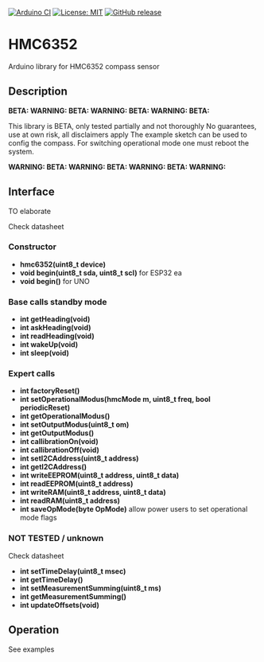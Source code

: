 
[![Arduino CI](https://github.com/RobTillaart/HMC6352/workflows/Arduino%20CI/badge.svg)](https://github.com/marketplace/actions/arduino_ci)
[![License: MIT](https://img.shields.io/badge/license-MIT-green.svg)](https://github.com/RobTillaart/HMC6352/blob/master/LICENSE)
[![GitHub release](https://img.shields.io/github/release/RobTillaart/HMC6352.svg?maxAge=3600)](https://github.com/RobTillaart/HMC6352/releases)

# HMC6352

Arduino library for HMC6352 compass sensor

## Description

**BETA: WARNING: BETA: WARNING: BETA: WARNING: BETA:** 

This library is BETA, only tested partially and not thoroughly
No guarantees, use at own risk, all disclaimers apply 
The example sketch can be used to config the compass.
For switching operational mode one must reboot the system.

**WARNING: BETA: WARNING: BETA: WARNING: BETA: WARNING:**

## Interface

TO elaborate

Check datasheet

### Constructor

- **hmc6352(uint8_t device)**
- **void begin(uint8_t sda, uint8_t scl)** for ESP32 ea
- **void begin()** for UNO

### Base calls standby mode

- **int getHeading(void)**
- **int askHeading(void)**
- **int readHeading(void)**
- **int wakeUp(void)**
- **int sleep(void)**

### Expert calls

- **int factoryReset()**
- **int setOperationalModus(hmcMode m, uint8_t freq, bool periodicReset)**
- **int getOperationalModus()**
- **int setOutputModus(uint8_t om)**
- **int getOutputModus()**
- **int callibrationOn(void)**
- **int callibrationOff(void)**
- **int setI2CAddress(uint8_t address)**
- **int getI2CAddress()**
- **int writeEEPROM(uint8_t address, uint8_t data)**
- **int readEEPROM(uint8_t address)**
- **int writeRAM(uint8_t address, uint8_t data)**
- **int readRAM(uint8_t address)**
- **int saveOpMode(byte OpMode)** allow power users to set operational mode flags

### NOT TESTED / unknown

Check datasheet

- **int setTimeDelay(uint8_t msec)**
- **int getTimeDelay()**
- **int setMeasurementSumming(uint8_t ms)**
- **int getMeasurementSumming()**
- **int updateOffsets(void)**


## Operation

See examples
